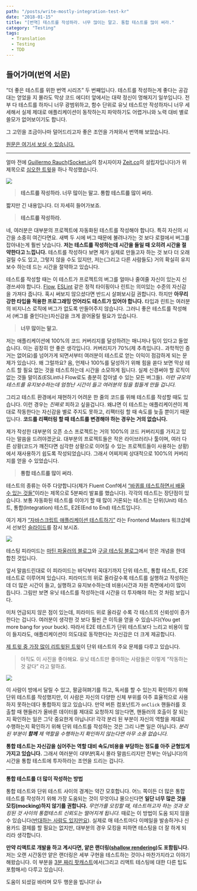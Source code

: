 ```yaml
---
path: "/posts/write-mostly-integration-test-kr"
date: "2018-01-15"
title: "[번역] 테스트를 작성하라. 너무 많이는 말고. 통합 테스트를 많이 써라."
category: "Testing"
tags:
  - Translation
  - Testing
  - TDD
---
```


## 들어가며(번역 서문)

“더 좋은 테스트를 위한 번역 시리즈” 두 번째입니다. 테스트를 작성하는게 좋다는 공감대는 얻었을 지 몰라도 막상 코드 에디터 앞에서는 대략 정신이 멍해지기 일쑤입니다. 전부 다 테스트를 하자니 너무 광범위하고, 함수 단위로 유닛 테스트만 작성하자니 너무 세세해서 실제 제대로 애플리케이션이 동작하는지 파악하기도 어렵거니와 노력 대비 별로 쓸모가 없어보이기도 합니다.

그 고민을 조금이나마 덜어드리고자 좋은 조언을 가져와서 번역해 보았습니다.

[원문은 여기서 보실 수 있습니다.](https://blog.kentcdodds.com/write-tests-not-too-many-mostly-integration-5e8c7fff591c)

- - - -

얼마 전에 [Guillermo Rauch](https://medium.com/@rauchg)([Socket.io](https://socket.io)의 창시자이자 [Zeit.co](https://zeit.co)의 설립자입니다)가 위 제목으로 [심오한 트윗](https://twitter.com/rauchg/status/807626710350839808)을 하나 작성했습니다. 

![](https://cl.ly/3x273a0A343P/write-integration-test-1.png)

> **테스트를 작성하라. 너무 많이는 말고. 통합 테스트를 많이 써라.**  

짧지만 긴 내용입니다. 더 자세히 들어가보죠.

> **테스트를 작성하라.**  

네, 여러분은 대부분의 프로젝트에 자동화된 테스트를 작성해야 합니다. 특히 자신의 시간을 소중히 여긴다면요. 새벽 두 시에 버그 때문에 불려나가는 것 보다 로컬에서 버그를 잡아내는게 훨씬 낫습니다. **저는 테스트를 작성하는데 시간을 들일 때 오히려 시간을 절약한다고 느낍니다.** 테스트를 작성하다 보면 제가 실제로 만들고자 하는 것 보다 더 오래 걸릴 수도 있고, 그렇지 않을 수도 있지만, 저는(그리고 다른 사람들도) 거의 확실히 유지보수 하는데 드는 시간을 절약하고 있습니다.

테스트를 작성할 때는 이 테스트가 프로젝트의 버그를 얼마나 줄여줄 자신이 있는지 신경쓰셔야 합니다. [Flow](https://flow.org/), [ESLint](https://eslint.org/) 같은 정적 타이핑이나 린트는 의미있는 수준의 자신감을 가져다 줍니다. 혹시 써보지 않으셨다면 반드시 살펴보시길 권합니다. 하지만 **아무리 강한 타입을 적용한 프로그래밍 언어라도 테스트가 있어야 합니다.** 타입과 린트는 여러분의 비지니스 로직에 버그가 없도록 만들어주지 않습니다. 그러니 좋은 테스트를 작성해서 (버그를 줄인다는)자신감을 크게 끌어올릴 필요가 있습니다.

> **너무 많이는 말고.**  

저는 애플리케이션에 100%의 코드 커버리지를 달성하려는 매니저나 팀이 있다고 들었습니다. 이는 굉장히 안 좋은 생각입니다. 커버리지가 70%(제 추측입니다.. 과학적인 증거는 없어요)를 넘어가게 되면서부터 여러분이 테스트로 얻는 이익이 점감하게 되는 문제가 있습니다. 왜 그럴까요? 음, 언제나 100%를 달성하기 위해 힘을 쏟다 보면 막상 테스트 할 필요 없는 것을 테스트하는데 시간을 소모하게 됩니다. 실제 신경써야 할 로직이 없는 것들 말이죠(ESLint나 Flow로도 충분히 잡아낼 수 있는 모든 버그들). *이런 규모의 테스트를 유지보수하는데 엄청난 시간이 들고 여러분의 팀을 힘들게 만들 겁니다.*

그리고 테스트 환경에서 재현하기 어려운 한 줄의 코드를 위해 테스트를 작성할 때도 있습니다. 이런 경우는 *진짜로* 피하고 싶을겁니다. 왜냐면 이 테스트는 애플리케이션이 제대로 작동한다는 자신감을 별로 주지도 못하고, 리팩터링 할 때 속도를 늦출 뿐이기 때문입니다. **코드를 리팩터링 할 때 테스트를 변경해야 하는 경우는 거의 없습니다.**

제가 작성한 대부분의 오픈 소스 프로젝트는 거의 100%의 코드 커버리지를 가지고 있다는 말씀을 드려야겠군요. 대부분의 프로젝트들은 작은 라이브러리나 툴이며, 여러 다른 상황(코드가 깨진다면 심각한 상황으로 이어질 수 있는 프로젝트들이 사용하는 상황)에서 재사용하기 쉽도록 작성되었습니다. 그래서 어찌저찌 상대적으로 100%의 커버리지를 얻을 수 있었습니다.

> **통합 테스트를 많이 써라.**  

테스트의 종류는 아주 다양합니다(제가 Fluent Conf에서 [“바퀴를 테스트하면서 배울 수 있는 것들”](https://youtu.be/Da9wfQ0frGA)이라는 제목으로 5분짜리 발표를 했습니다). 각각의 테스트는 장단점이 있습니다. 보통 자동화된 테스트를 이야기 할 때 많이 거론되는 테스트는 단위(Unit) 테스트, 통합(Integration) 테스트, E2E(End to End) 테스트입니다.

여기 제가 [“자바스크립트 애플리케이션 테스트하기”](https://frontendmasters.com/courses/testing-javascript/) 라는 Frontend Masters 워크샵에서 선보인 [슬라이드](http://slides.com/kentcdodds/testing-workshop#/4/8)를 잠시 보시죠.

![](https://cl.ly/1w0Q053W1B1O/write-integration-test-2.png)

테스팅 피라미드는 [마틴 파울러의 블로그](https://martinfowler.com/bliki/TestPyramid.html)와 [구글 테스팅 블로그](https://testing.googleblog.com/2015/04/just-say-no-to-more-end-to-end-tests.html)에서 얻은 개념을 한데 합친 것입니다.

앞서 말씀드린대로 이 피라미드는 바닥부터 꼭대기까지 단위 테스트, 통합 테스트, E2E 테스트로 이루어져 있습니다. 피라미드의 위로 올라갈수록 테스트를 실행하고 작성하는데 더 많은 시간이 들고, 실행하고 유지보수하는데 비용(시간과 자원 측면에서)이 많이 듭니다. 그림만 보면 유닛 테스트를 작성하는데 시간을 더 투자해야 하는 것 처럼 보입니다.

미처 언급되지 않은 점이 있는데, 피라미드 위로 올라갈 수록 각 테스트의 신뢰성이 증가한다는 겁니다. 여러분이 생각한 것 보다 훨씬 큰 이득을 얻을 수 있습니다(You get more bang for your buck). 따라서 E2E 테스트가 단위 테스트보다 느리고 비용이 많이 들지라도, 애플리케이션이 의도대로 동작한다는 자신감은 더 크게 제공합니다.

[제 트윗 중 가장 많이 리트윗된 트윗](https://twitter.com/kentcdodds/status/628658648001048577)이 단위 테스트의 주요 문제를 다루고 있습니다.

> 아직도 이 사진을 좋아해요. 유닛 테스트만 좋아하는 사람들은 이렇게 “작동하는 것 같다” 라고 말하죠.  

![](https://cl.ly/093u1O2j0k1Y/write-integration-test-3.gif)

이 사람이 방에서 달릴 수 있고, 팔굽혀펴기를 하고, 독서를 할 수 있는지 확인하기 위해 단위 테스트를 작성했지만, 이 사람은 자신의 다양한 신체 부위를 아주 효율적으로 사용하지 못하는데다 통합하지 않고 있습니다. 만약 버튼 컴포넌트가 `onClick` 핸들러를 호출할 때 핸들러가 올바른 데이터를 제대로 요청하지 않는다면, 핸들러의 호출이 잘 되는지 확인하는 일은 그닥 중요한게 아닙니다! 각각 분리 된 부분이 자신의 역할을 제대로 수행하는지 확인하기 위해 단위 테스트를 작성하는 것은 그리 나쁜 일은 아닙니다. *분리 된 부분이 **함께** 제 역할을 수행하는지 확인하지 않는다면 아무 소용 없습니다.*

**통합 테스트는 자신감을 심어주는 역할 대비 속도/비용을 부담하는 정도를 아주 균형있게 가지고 있습니다.** 그래서 여러분이 *대부분*(혹시 몰라 말씀드리지만 전부는 아닙니다)의 시간을 통합 테스트에 투자하라는 조언을 드리는 겁니다.

- - - -

**통합 테스트를 더 많이 작성하는 방법**

통합 테스트와 단위 테스트 사이의 경계는 약간 모호합니다. 어느 쪽이든 더 많은 통합 테스트를 작성하기 위해 가장 도움되는 것이 무엇이냐 물으신다면 **일단 너무 많은 것을 모킹(mocking)하지 않기를 권합니다.** *무언가를 모킹할 때, 테스트하고자 하는 것과 모킹된 것 사이의 통합테스트 신뢰도는 떨어지게 됩니다.* 때로는 이 방법이 도움 되지 않을 수 있습니다([반대하는 사람도 있지만요](https://www.youtube.com/watch?v=EaxDl5NPuCA&feature=youtu.be)). 실제로 매 테스트마다 이메일을 발송하거나 신용카드 결제를 할 필요는 없지만, 대부분의 경우 모킹을 피하면 테스팅을 더 잘 하게 되리라 생각합니다.

**만약 리액트로 개발을 하고 계시다면, 얕은 랜더링([shallow rendering](http://airbnb.io/enzyme/docs/api/shallow.html))도 포함됩니다.** 저는 오랜 시간동안 얕은 랜더링은 세부 구현을 테스트하는 것이나 마찬가지라고 이야기해왔습니다. 이 부분을 [3분 짜리 팟캐스트](https://www.briefs.fm/3-minutes-with-kent/49)에서(그리고 리액트 테스팅에 대한 다른 팁도 포함해서) 다루고 있습니다.

도움이 되셨길 바라며 모두 행운을 빕니다! 👍
